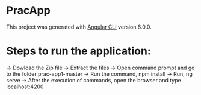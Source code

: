 # PracApp

This project was generated with [Angular CLI](https://github.com/angular/angular-cli) version 6.0.0.

# Steps to run the application:
-> Dowload the Zip file
-> Extract the files
-> Open command prompt and go to the folder prac-app1-master
-> Run the command, npm install
-> Run, ng serve
-> After the execution of commands, open the browser and type localhost:4200
